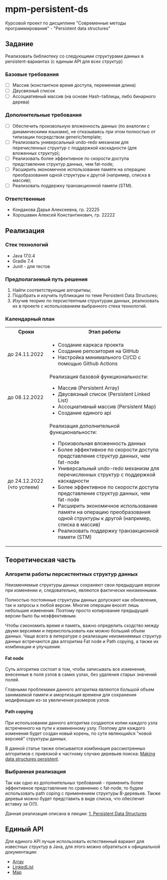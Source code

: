 # mpm-persistent-ds

Курсовой проект по дисциплине "Современные методы программирования" - "Persistent data structures"

## Задание

Реализовать библиотеку со следующими структурами данных в persistent-вариантах (с единым API для всех структур)

### Базовые требования

- [ ] Массив (константное время доступа, переменная длина)
- [ ] Двусвязный список
- [ ] Ассоциативный массив (на основе Hash-таблицы, либо бинарного дерева)

### Дополнительные требования

- [ ] Обеспечить произвольную вложенность данных (по аналогии с динамическими языками), не отказываясь при этом
  полностью от типизации посредством generic/template;
- [ ] Реализовать универсальный undo-redo механизм для перечисленных структур с поддержкой каскадности (для вложенных
  структур);
- [ ] Реализовать более эффективное по скорости доступа представление структур данных, чем fat-node;
- [ ] Расширить экономичное использование памяти на операцию преобразования одной структуры к другой (например, списка в
  массив);
- [ ] Реализовать поддержку транзакционной памяти (STM).

### Ответственные

- Кондакова Дарья Алексеевна, гр. 22225
- Хорошавин Алексей Константинович, гр. 22222

## Реализация

### Стек технологий

- Java 17.0.4
- Gradle 7.4
- Junit - для тестов

### Предполагаемый путь решения

1. Найти соответствующие алгоритмы;
2. Подобрать и изучить публикации по теме Persistent Data Structures;
3. Изучив теорию по персистентным структурам данных, реализовать их в проекте с использованием выбранного стека
   технологий.

### Календарный план

<table>
    <tr>
        <th>Сроки</th>
        <th>Этап работы</th>
    </tr>
    <tr>
        <td>до 24.11.2022</td>
        <td>
            <ul><li>Создание каркаса проекта</li><li>Создание репозитория на GitHub</li><li>Настройка минимального CI/CD с помощью Github Actions</li></ul>
        </td>
    </tr>
    <tr>
        <td>до 08.12.2022</td>
        <td>Реализация базовой функциональности:<ul><li>Массив (Persistent Array)</li><li>Двусвязный список (Persistent Linked List)</li><li>Ассоциативный массив (Persistent Map)</li><li>Создание единого api</li></ul></td>
    </tr>
    <tr>
        <td>до 24.12.2022 (что успеем)</td>
        <td>Реализация дополнительной функциональности:<ul><li>Произвольная вложенность данных</li><li>Более эффективное по скорости доступа представление структур данных, чем fat-node</li><li>Универсальный undo-redo механизм для перечисленных структур с поддержкой каскадности</li><li>Более эффективное по скорости доступа представление структур данных, чем fat-node</li><li>Расширить экономичное использование памяти на операцию преобразования одной структуры к другой (например, списка в массив)</li><li>Реализовать поддержку транзакционной памяти (STM)</li></ul></td>
    </tr>
</table>

## Теоретическая часть

### Алгоритм работы персистентных структур данных

Неизменяемые структуры данных сохраняют свои предыдущие версии при изменении и,
следовательно, являются фактически неизменными.

Полностью постоянные структуры данных допускают как обновления, так и запросы к любой версии.
Многие операции вносят лишь небольшие изменения. Поэтому просто копирование предыдущей версии было бы неэффективным.

Чтобы сэкономить время и память, важно определить сходство между двумя версиями и переиспользовать как можно больший
объем данных.
Чаще всего в литературе о реализации неизменяемых структур данных встречаются два алгоритма Fat node и Path copying, а
также их комбинации и улучшения.

#### Fat node

Суть алгоритма состоит в том, чтобы записывать все изменения, внесенные в поля узлов в самих узлах, без удаления старых
значений полей.

Главными проблемами данного алгоритма являются большой объем занимаемой памяти и амортизация времени для сохранения
модификации из-за увеличения размеров узлов.

#### Path copying

При использовании данного алгоритма создаются копии каждого узла встреченного на пути к измененному узлу.
Поэтому для каждого изменения будет создан новый корень, по сути являющийся "новой версией" структуры данных.

В данной статье также описывается комбинация рассмотренных алгоритмов с привязкой
к частному случаю деревьев
поиска: [Making data structures persistent](https://www.sciencedirect.com/science/article/pii/0022000089900342).

### Выбранная реализация

Так как одно из дополнительных требований - применить более эффективное представление
по сравнению с fat-node, то будем использовать path coping с применением структуры
B-деревьев. Также деревья можно будет представить в виде списка, что обеспечит вставку
за O(1).

Данная реализация описана в
лекции: [1. Persistent Data Structures](https://www.youtube.com/watch?v=T0yzrZL1py0&list=PLUl4u3cNGP61hsJNdULdudlRL493b-XZf&index=1&t=3118s)

## Единый API

Для единого API лучше использовать естественный вариант для известных структур в
Java, для этого можно обратиться к официальной документации:

* [Array](https://docs.oracle.com/javase/8/docs/api/java/util/ArrayList.html)
* [LinkedList](https://docs.oracle.com/javase/8/docs/api/java/util/LinkedList.html)
* [Map](https://docs.oracle.com/javase/8/docs/api/java/util/Map.html)


